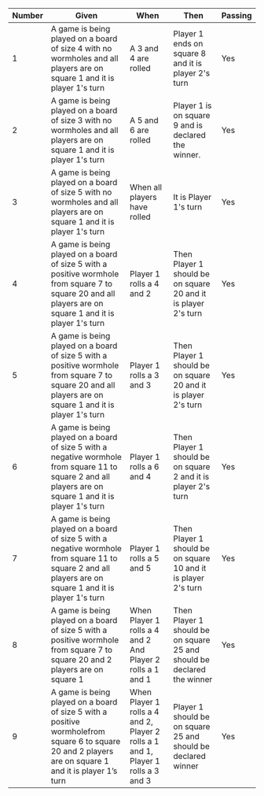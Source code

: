 
|Number| Given | When | Then | Passing |
| --- | --- | --- | --- |--- |
|1| A game is being played on a board of size 4 with no wormholes and all players are on square 1 and it is player 1&#39;s turn | A 3 and 4 are rolled | Player 1 ends on square 8 and it is player 2&#39;s turn | Yes |
|2| A game is being played on a board of size 3 with no wormholes and all players are on square 1 and it is player 1&#39;s turn | A 5 and 6 are rolled | Player 1 is on square 9 and is declared the winner. | Yes |
|3| A game is being played on a board of size 5 with no wormholes and all players are on square 1 and it is player 1&#39;s turn | When all players have rolled | It is Player 1&#39;s turn | Yes |
|4| A game is being played on a board of size 5 with a positive wormhole from square 7 to square 20 and all players are on square 1 and it is player 1&#39;s turn | Player 1 rolls a 4 and 2 | Then Player 1 should be on square 20 and it is player 2&#39;s turn | Yes |
|5| A game is being played on a board of size 5 with a positive wormhole from square 7 to square 20 and all players are on square 1 and it is player 1&#39;s turn | Player 1 rolls a 3 and 3 | Then Player 1 should be on square 20 and it is player 2&#39;s turn | Yes |
|6| A game is being played on a board of size 5 with a negative wormhole from square 11 to square 2 and all players are on square 1 and it is player 1&#39;s turn | Player 1 rolls a 6 and 4 | Then Player 1 should be on square 2 and it is player 2&#39;s turn | Yes |
|7| A game is being played on a board of size 5 with a negative wormhole from square 11 to square 2 and all players are on square 1 and it is player 1&#39;s turn | Player 1 rolls a 5 and 5 | Then Player 1 should be on square 10 and it is player 2&#39;s turn | Yes |
|8| A game is being played on a board of size 5 with a positive wormhole from square 7 to square 20 and 2 players are on square 1 | When Player 1 rolls a 4 and 2 And Player 2 rolls a 1 and 1 | Then Player 1 should be on square 25 and should be declared the winner | Yes |
|9| A game is being played on a board of size 5 with a positive wormholefrom square 6 to square 20 and 2 players are on square 1 and it is player 1’s turn | When Player 1 rolls a 4 and 2, Player 2 rolls a 1 and 1, Player 1 rolls a 3 and 3 | Player 1  should be on square 25 and should be declared winner| Yes |